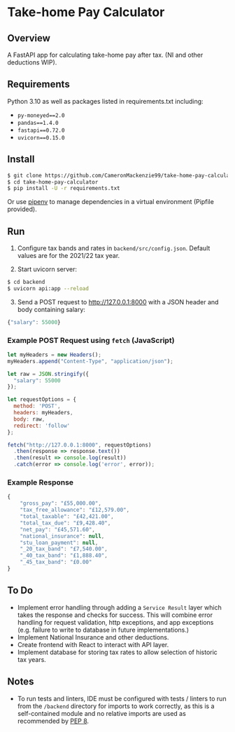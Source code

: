 # Take-home Pay Calculator

## Overview

A FastAPI app for calculating take-home pay after tax. (NI and other deductions WIP).

## Requirements

Python 3.10 as well as packages listed in requirements.txt including:
- `py-moneyed==2.0`
- `pandas==1.4.0`
- `fastapi==0.72.0`
- `uvicorn==0.15.0`

## Install
```bash
$ git clone https://github.com/CameronMackenzie99/take-home-pay-calculator
$ cd take-home-pay-calculator
$ pip install -U -r requirements.txt
```
Or use [pipenv](https://pipenv.pypa.io/en/latest/) to manage dependencies in a virtual environment (Pipfile provided).


## Run
1. Configure tax bands and rates in `backend/src/config.json`. Default values are for the 2021/22 tax year.

2. Start uvicorn server:
```bash
$ cd backend
$ uvicorn api:app --reload
```
3. Send a POST request to http://127.0.0.1:8000 with a JSON header and body containing salary:
```javascript
{"salary": 55000}
```
### Example POST Request using `fetch` (JavaScript)
```javascript
let myHeaders = new Headers();
myHeaders.append("Content-Type", "application/json");

let raw = JSON.stringify({
  "salary": 55000
});

let requestOptions = {
  method: 'POST',
  headers: myHeaders,
  body: raw,
  redirect: 'follow'
};

fetch("http://127.0.0.1:8000", requestOptions)
  .then(response => response.text())
  .then(result => console.log(result))
  .catch(error => console.log('error', error));
  ```
### Example Response
```javascript
{
    "gross_pay": "£55,000.00",
    "tax_free_allowance": "£12,579.00",
    "total_taxable": "£42,421.00",
    "total_tax_due": "£9,428.40",
    "net_pay": "£45,571.60",
    "national_insurance": null,
    "stu_loan_payment": null,
    "_20_tax_band": "£7,540.00",
    "_40_tax_band": "£1,888.40",
    "_45_tax_band": "£0.00"
}
```
## To Do 
- Implement error handling through adding a `Service Result` layer which takes the response and checks for success. This will combine error handling for request validation, http exceptions, and app exceptions (e.g. failure to write to database in future implementations.)
- Implement National Insurance and other deductions.
- Create frontend with React to interact with API layer.
- Implement database for storing tax rates to allow selection of historic tax years.

## Notes
- To run tests and linters, IDE must be configured with tests / linters to run from the `/backend` directory for imports to work correctly, as this is a self-contained module and no relative imports are used as recommended by [PEP 8](https://www.python.org/dev/peps/pep-0008/#imports). 